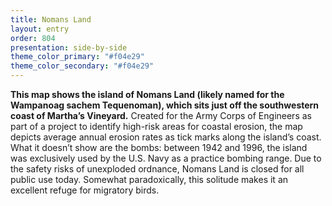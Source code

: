 ```yaml
---
title: Nomans Land
layout: entry
order: 804
presentation: side-by-side
theme_color_primary: "#f04e29"
theme_color_secondary: "#f04e29"
---
```


**This map shows the island of Nomans Land (likely named for the Wampanoag sachem Tequenoman), which sits just off the southwestern coast of Martha’s Vineyard.** Created for the Army Corps of Engineers as part of a project to identify high-risk areas for coastal erosion, the map depicts average annual erosion rates as tick marks along the island’s coast. What it doesn’t show are the bombs: between 1942 and 1996, the island was exclusively used by the U.S. Navy as a practice bombing range. Due to the safety risks of unexploded ordnance, Nomans Land is closed for all public use today. Somewhat paradoxically, this solitude makes it an excellent refuge for migratory birds.